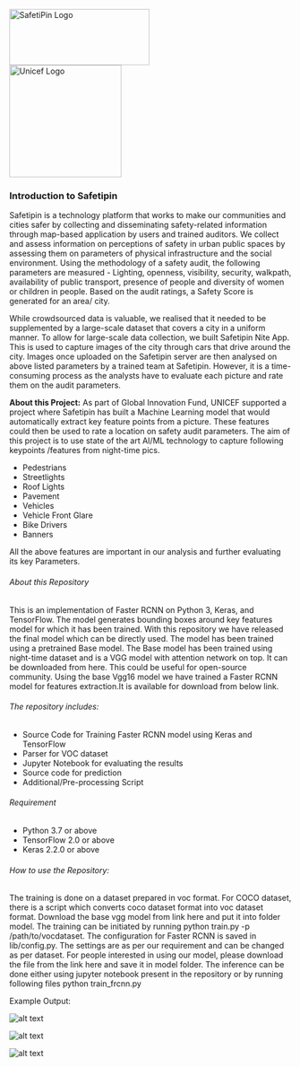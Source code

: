 <img src="https://safetipin.com/wp-content/uploads/2020/01/SafetiPin-Logo-1.png" alt="SafetiPin Logo" width="250" height="100" align="top">  &nbsp; &nbsp;&nbsp;&nbsp; &nbsp; &nbsp;&nbsp;&nbsp; &nbsp; &nbsp;&nbsp;&nbsp;  <img src="https://www.un.org/ruleoflaw/wp-content/uploads/2015/04/uniceflogo.png" alt="Unicef Logo" width="200" height="200">

###  Introduction to Safetipin

Safetipin is a technology platform that works to make our communities and cities safer by collecting and disseminating safety-related information through map-based application by users and trained auditors. We collect and assess information on perceptions of safety in urban public spaces by assessing them on parameters of physical infrastructure and the social environment. Using the methodology of a safety audit, the following parameters are measured - Lighting, openness, visibility, security, walkpath, availability of public transport, presence of people and diversity of women or children in people. Based on the audit ratings, a Safety Score is generated for an area/ city.

While crowdsourced data is valuable, we realised that it needed to be supplemented by a large-scale dataset that covers a city in a uniform manner. To allow for large-scale data collection, we built Safetipin Nite App. This is used to capture images of the city through cars that drive around the city. Images once uploaded on the Safetipin server are then analysed on above listed parameters by a trained team at Safetipin. However, it is a time-consuming process as the analysts have to evaluate each picture and rate them on the audit parameters. 

**About this Project:**
As part of Global Innovation Fund, UNICEF supported a project where Safetipin has built a Machine Learning model that would automatically extract key feature points from a picture. These features could then be used to rate a location on safety audit parameters. The aim of this project is to use state of the art AI/ML technology to capture following keypoints /features from night-time pics. 
- Pedestrians
- Streetlights
- Roof Lights
- Pavement
- Vehicles
- Vehicle Front Glare
- Bike Drivers
- Banners

All the above features are important in our analysis and further evaluating its key Parameters.

###### About this Repository

This is an implementation of Faster RCNN on Python 3, Keras, and TensorFlow. The model generates bounding boxes around key features model for which it has been trained. With this repository we have released the final model which can be directly used.
The model has been trained using a pretrained Base model. The Base model has been  trained using night-time dataset and is a VGG model with attention network on top. It can be  downloaded from here. This could be useful for open-source community. Using the base Vgg16 model we have trained a Faster RCNN model for features extraction.It is available for download from below link.

###### The repository includes:
- Source Code for Training Faster RCNN model using Keras and TensorFlow
- Parser for VOC dataset
- Jupyter Notebook for evaluating the results 
- Source code for prediction
- Additional/Pre-processing Script

###### Requirement
- Python 3.7 or above
- TensorFlow 2.0 or above
- Keras 2.2.0 or above

###### How to use the Repository:

The training is done on a dataset prepared in voc format. For COCO dataset, there is a script which converts coco dataset format into voc dataset format.
Download the base vgg model from link here and put it into folder model.
The training can be initiated by running python train.py -p /path/to/vocdataset.
The configuration for Faster RCNN is saved in lib/config.py. The settings are as per our requirement and can be changed as per dataset.
For people interested in using our model, please download the file from the link here and save it in model folder.
The inference can be done either using jupyter notebook present in the repository or by running following files python train_frcnn.py

Example Output:



![alt text](https://github.com/SafetiPin-App/SafetiPin_ML/blob/add-license-1/images/1227_1226.jpg?raw=true)

![alt text](https://github.com/SafetiPin-App/SafetiPin_ML/blob/add-license-1/images/18.jpg?raw=true)

![alt text](https://github.com/SafetiPin-App/SafetiPin_ML/blob/add-license-1/images/47.jpg?raw=true)

